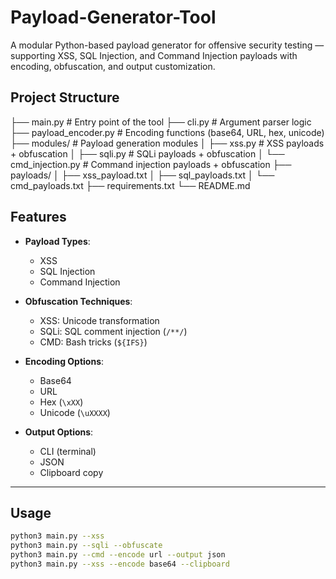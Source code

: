 # Payload-Generator-Tool
A modular Python-based payload generator for offensive security testing — supporting XSS, SQL Injection, and Command Injection payloads with encoding, obfuscation, and output customization.

## Project Structure
├── main.py # Entry point of the tool
├── cli.py # Argument parser logic
├── payload_encoder.py # Encoding functions (base64, URL, hex, unicode)
├── modules/ # Payload generation modules
│ ├── xss.py # XSS payloads + obfuscation
│ ├── sqli.py # SQLi payloads + obfuscation
│ └── cmd_injection.py # Command injection payloads + obfuscation
├── payloads/ 
│ ├── xss_payload.txt
│ ├── sql_payloads.txt
│ └── cmd_payloads.txt
├── requirements.txt 
└── README.md 

## Features

- **Payload Types**:
  - XSS 
  - SQL Injection 
  - Command Injection
  
- **Obfuscation Techniques**:
  - XSS: Unicode transformation
  - SQLi: SQL comment injection (`/**/`)
  - CMD: Bash tricks (`${IFS}`)

- **Encoding Options**:
  - Base64
  - URL
  - Hex (`\xXX`)
  - Unicode (`\uXXXX`)

- **Output Options**:
  - CLI (terminal)
  - JSON
  - Clipboard copy

---

## Usage

```bash
python3 main.py --xss
python3 main.py --sqli --obfuscate
python3 main.py --cmd --encode url --output json
python3 main.py --xss --encode base64 --clipboard



